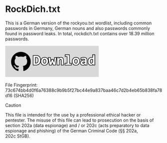 # RockDich.txt
This is a German version of the rockyou.txt wordlist, including common passwords in Germany, German nouns and also passwords commonly found in password leaks. In total, rockdich.txt contains over 18.39 million passwords.

[<img src="https://raw.githubusercontent.com/ruhrgur/rockdich/main/Download.png" width="300"/>](https://workupload.com/file/BVmv5xqNuTa)

File Fingerprint: 73c674bb4d0f6a76388c9b9b5f27bc44e9a837baa46c7d2b4eb65b838fa78d16 (SHA256)

> [!CAUTION]
> This file is intended for the use by a professional ethical hacker or pentester. The misuse of this file can lead to prosecution on the basis of section&nbsp;202a&nbsp;(data espionage) and&nbsp;/&nbsp;or 202c&nbsp;(acts preparatory to data espionage and phishing) of the German Criminal Code (§§&nbsp;202a, 202c&nbsp;StGB).

